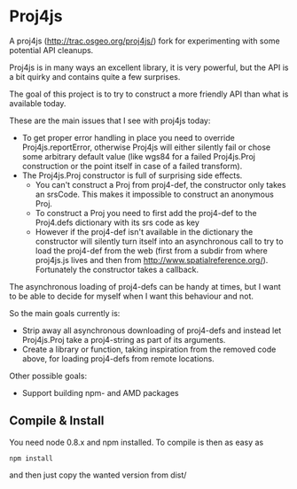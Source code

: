 Proj4js
=======

A proj4js (http://trac.osgeo.org/proj4js/) fork for experimenting with some potential API cleanups.

Proj4js is in many ways an excellent library, it is very powerful, but the API is a bit quirky 
and contains quite a few surprises.

The goal of this project is to try to construct a more friendly API than what is available today.

These are the main issues that I see with proj4js today:

  * To get proper error handling in place you need to override Proj4js.reportError, otherwise
  	Proj4js will either silently fail or chose some arbitrary default value (like wgs84 for a 
	failed Proj4js.Proj construction or the point itself in case of a failed transform).
  * The Proj4js.Proj constructor is full of surprising side effects.
  	* You can't construct a Proj from proj4-def, the constructor only takes an srsCode. This
	  makes it impossible to construct an anonymous Proj.
	* To construct a Proj you need to first add the proj4-def to the Proj4.defs dictionary 
	  with its srs code as key
	* However if the proj4-def isn't available in the dictionary the constructor will silently
	  turn itself into an asynchronous call to try to load the proj4-def from the web (first from
	  a subdir from where proj4js.js lives and then from http://www.spatialreference.org/). 
	  Fortunately the constructor takes a callback. 

The asynchronous loading of proj4-defs can be handy at times, but I want to be able to decide
for myself when I want this behaviour and not. 

So the main goals currently is: 
  * Strip away all asynchronous downloading of proj4-defs and instead let Proj4js.Proj take a
  	proj4-string as part of its arguments.
  * Create a library or function, taking inspiration from the removed code above, for loading
  	proj4-defs from remote locations. 

Other possible goals:
  * Support building npm- and AMD packages

Compile & Install
-------
You need node 0.8.x and npm installed. 
To compile is then as easy as
```
npm install
```
and then just copy the wanted version from dist/